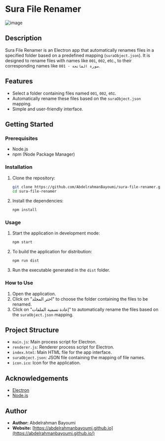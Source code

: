 # Sura File Renamer

![image](https://github.com/AbdelrahmanBayoumi/holy-quran-radio-desktop/assets/48678280/bf7d5a2f-6d08-4502-a473-bfacb3bd6ad0)

## Description

Sura File Renamer is an Electron app that automatically renames files in a specified folder based on a predefined mapping (`suraObject.json`). It is designed to rename files with names like `001`, `002`, etc., to their corresponding names like `001 - سورة الفاتحة`.

## Features

- Select a folder containing files named `001`, `002`, etc.
- Automatically rename these files based on the `suraObject.json` mapping.
- Simple and user-friendly interface.

## Getting Started

### Prerequisites

- Node.js
- npm (Node Package Manager)

### Installation

1. Clone the repository:

   ```sh
   git clone https://github.com/AbdelrahmanBayoumi/sura-file-renamer.git
   cd sura-file-renamer
   ```

2. Install the dependencies:

   ```sh
   npm install
   ```

### Usage

1. Start the application in development mode:

   ```sh
   npm start
   ```

2. To build the application for distribution:

   ```sh
   npm run dist
   ```

3. Run the executable generated in the `dist` folder.

### How to Use

1. Open the application.
2. Click on "اختر المجلد" to choose the folder containing the files to be renamed.
3. Click on "إعادة تسمية الملفات" to automatically rename the files based on the `suraObject.json` mapping.

## Project Structure

- `main.js`: Main process script for Electron.
- `renderer.js`: Renderer process script for Electron.
- `index.html`: Main HTML file for the app interface.
- `suraObject.json`: JSON file containing the mapping of file names.
- `icon.ico`: Icon for the application.

## Acknowledgements

- [Electron](https://www.electronjs.org/)
- [Node.js](https://nodejs.org/)

## Author

- **Author:** Abdelrahman Bayoumi
- **Website:** [https://abdelrahmanbayoumi.github.io](https://abdelrahmanbayoumi.github.io/)
